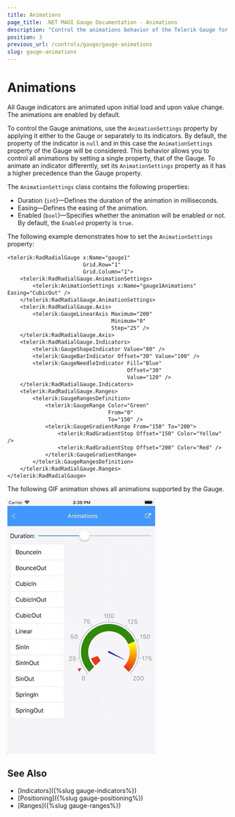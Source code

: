 ```yaml
---
title: Animations
page_title: .NET MAUI Gauge Documentation - Animations
description: "Control the animations behavior of the Telerik Gauge for .NET MAUI by using the supported animation options."
position: 3
previous_url: /controls/gauge/gauge-animations
slug: gauge-animations
---
```


# Animations

All Gauge indicators are animated upon initial load and upon value change. The animations are enabled by default.

To control the Gauge animations, use the `AnimationSettings` property by applying it either to the Gauge or separately to its indicators. By default, the property of the indicator is `null` and in this case the `AnimationSettings` property of the Gauge will be considered. This behavior allows you to control all animations by setting a single property, that of the Gauge. To animate an indicator differently, set its `AnimationSettings` property as it has a higher precedence than the Gauge property.

The `AnimationSettings` class contains the following properties:

* Duration (`int`)&mdash;Defines the duration of the animation in milliseconds.
* Easing&mdash;Defines the easing of the animation.
* Enabled (`bool`)&mdash;Specifies whether the animation will be enabled or not. By default, the `Enabled` property is `true`.

The following example demonstrates how to set the `AnimationSettings` property:

```XAML
<telerik:RadRadialGauge x:Name="gauge1"
					    Grid.Row="1"
					    Grid.Column="1">
    <telerik:RadRadialGauge.AnimationSettings>
        <telerik:AnimationSettings x:Name="gauge1Animations" Easing="CubicOut" />
    </telerik:RadRadialGauge.AnimationSettings>
    <telerik:RadRadialGauge.Axis>
        <telerik:GaugeLinearAxis Maximum="200"
							     Minimum="0"
							     Step="25" />
    </telerik:RadRadialGauge.Axis>
    <telerik:RadRadialGauge.Indicators>
        <telerik:GaugeShapeIndicator Value="80" />
        <telerik:GaugeBarIndicator Offset="30" Value="100" />
        <telerik:GaugeNeedleIndicator Fill="Blue"
									  Offset="30"
									  Value="120" />
    </telerik:RadRadialGauge.Indicators>
    <telerik:RadRadialGauge.Ranges>
        <telerik:GaugeRangesDefinition>
            <telerik:GaugeRange Color="Green"
							    From="0"
							    To="150" />
            <telerik:GaugeGradientRange From="150" To="200">
                <telerik:RadGradientStop Offset="150" Color="Yellow" />
                <telerik:RadGradientStop Offset="200" Color="Red" />
            </telerik:GaugeGradientRange>
        </telerik:GaugeRangesDefinition>
    </telerik:RadRadialGauge.Ranges>
</telerik:RadRadialGauge>
```

The following GIF animation shows all animations supported by the Gauge.

![Gauge Animations](images/gauge-animations.gif)

## See Also

- [Indicators]({%slug gauge-indicators%})
- [Positioning]({%slug gauge-positioning%})
- [Ranges]({%slug gauge-ranges%})
